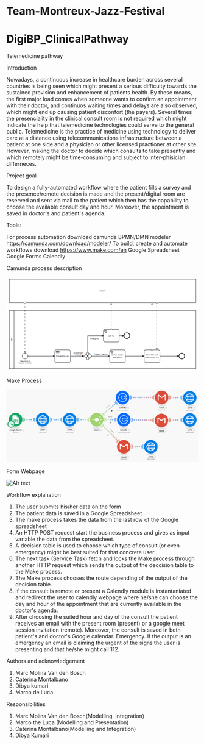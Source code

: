 # Team-Montreux-Jazz-Festival
# DigiBP_ClinicalPathway

Telemedicine pathway

Introduction 

Nowadays, a continuous increase in healthcare burden across several countries is being seen which might present a serious difficulty towards the sustained provision and enhancement of patients health. By these means, the first major load comes when someone wants to confirm an appointment with their doctor, and continuos waiting times and delays are also observed, which might end up causing patient disconfort (the payers). Several times the presenciality in the clinical consult room is not required which might indicate the help that telemedicine technologies could serve to the general public. Telemedicine is the practice of medicine using technology to deliver care at a distance using telecommunications infrastructure between a patient at one side and a physician or other licensed practioner at other site. However, making the doctor to decide which consults to take presently and which remotely might be time-consuming and subject to inter-phisician  differneces. 

Project goal 

To design a fully-automated workflow where the patient fills a survey and the presence/remote decision is made and the present/digital room are reserved and sent via mail to the patient which then has the capability to choose the available consult day and hour. Moreover, the appointment is saved in doctor's and patient's agenda. 
 
Tools:

For process automation download camunda BPMN/DMN modeler  
https://camunda.com/download/modeler/
To build, create and automate workflows download
https://www.make.com/en
 Google Spreadsheet
 Google Forms
 Calendly

 Camunda process description 
 
 ![Alt text](/BPMN.bmp)
 
 Make Process
 
  ![Alt text](/Make.bmp)
  
 Form Webpage 
 
  ![Alt text](/Webpage.bmp)

 Workflow explanation
 
 1. The user submits his/her data on the form
 2. The patient data is saved in a Google Spreadsheet
 3. The make process takes the data from the last row of the Google spreadsheet
 4. An HTTP POST request start the business process and gives as input variable the data from the spreadsheet.
 5. A decision table is used to choose which type of consult (or even emergency) might be best suited for that concrete user
 6. The next task (Service Task) fetch and locks the Make process through another HTTP request which sends the output of the deccision table to the Make process.
 7. The Make process chooses the route depending of the output of the decision table.
 8. If the consult is remote or present a Calendly module is instantaniated and redirect the user to calendly webpage where he/she can choose the day and hour of the appointment that are currently available in the doctor's agenda. 
 9. After choosing the suited hour and day of the consult the patient receives an email with the present room (present) or a google meet session invitation (remote). Moreover, the consult is saved in both patient's and doctor's Google calendar. 
 Emergency. If the output is an emergency an email is claiming the urgent of the signs the user is presenting and that he/she might call 112.

 
 
 
 Authors and acknowledgement
 
1. Marc Molina Van den Bosch 
2. Caterina Montalbano
3. Dibya kumari
4. Marco de Luca 

Responsibilities

 1. Marc Molina Van den Bosch(Modelling, Integration)
 2. Marco the Luca (Modelling and Presentation)
 3. Caterina Montalbano(Modelling and Integration)
 4. Dibya Kumari


 
